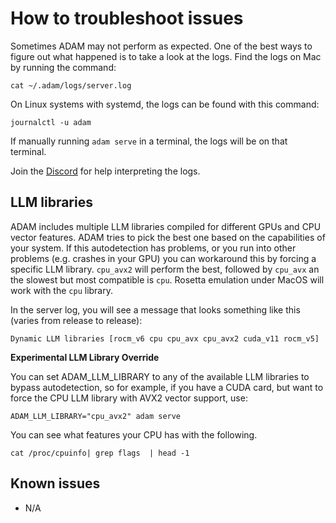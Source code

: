 # How to troubleshoot issues

Sometimes ADAM may not perform as expected. One of the best ways to figure out what happened is to take a look at the logs. Find the logs on Mac by running the command:

```shell
cat ~/.adam/logs/server.log
```

On Linux systems with systemd, the logs can be found with this command:

```shell
journalctl -u adam
```

If manually running `adam serve` in a terminal, the logs will be on that terminal.

Join the [Discord](https://discord.gg/adamai) for help interpreting the logs.

## LLM libraries

ADAM includes multiple LLM libraries compiled for different GPUs and CPU
vector features.  ADAM tries to pick the best one based on the capabilities of
your system.  If this autodetection has problems, or you run into other problems
(e.g. crashes in your GPU) you can workaround this by forcing a specific LLM
library.  `cpu_avx2` will perform the best, followed by `cpu_avx` an the slowest
but most compatible is `cpu`.  Rosetta emulation under MacOS will work with the
`cpu` library. 

In the server log, you will see a message that looks something like this (varies
from release to release):

```
Dynamic LLM libraries [rocm_v6 cpu cpu_avx cpu_avx2 cuda_v11 rocm_v5]
```

**Experimental LLM Library Override**

You can set ADAM_LLM_LIBRARY to any of the available LLM libraries to bypass
autodetection, so for example, if you have a CUDA card, but want to force the
CPU LLM library with AVX2 vector support, use:

```
ADAM_LLM_LIBRARY="cpu_avx2" adam serve
```

You can see what features your CPU has with the following.  
```
cat /proc/cpuinfo| grep flags  | head -1
```

## Known issues

* N/A